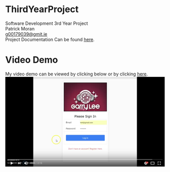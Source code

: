 # ThirdYearProject
Software Development 3rd Year Project  
Patrick Moran  
g00179039@gmit.ie  
Project Documentation Can be found [here](https://github.com/moranpatrick/ThirdYearProject/wiki).

# Video Demo
My video demo can be viewed by clicking below or by clicking [here](https://www.youtube.com/watch?v=3ArIDFH7ta4&feature=youtu.be&hd=1).  
[![IMAGE ALT TEXT HERE](https://github.com/moranpatrick/ThirdYearProject/blob/master/design-doc-assets/Capture.PNG)](https://www.youtube.com/watch?v=3ArIDFH7ta4&feature=youtu.be&hd=1)


